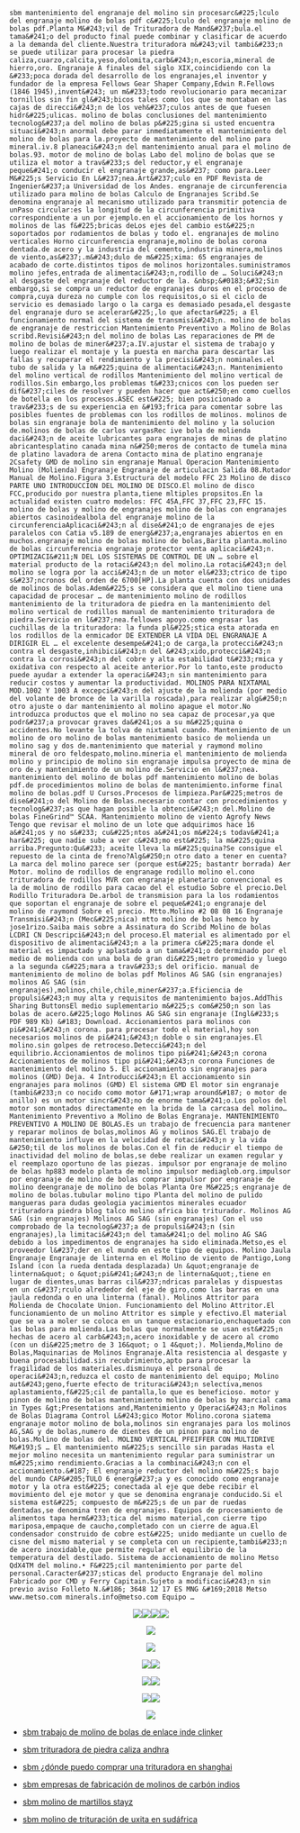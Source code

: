 
```
sbm mantenimiento del engranaje del molino sin procesarc&#225;lculo del engranaje molino de bolas pdf c&#225;lculo del engranaje molino de bolas pdf.Planta M&#243;vil de Trituradora de Mand&#237;bula.el tama&#241;o del producto final puede combinar y clasificar de acuerdo a la demanda del cliente.Nuestra trituradora m&#243;vil tambi&#233;n se puede utilizar para procesar la piedra caliza,cuarzo,calcita,yeso,dolomita,carb&#243;n,escoria,mineral de hierro,oro. Engranaje A finales del siglo XIX,coincidiendo con la &#233;poca dorada del desarrollo de los engranajes,el inventor y fundador de la empresa Fellows Gear Shaper Company,Edwin R.Fellows (1846 1945),invent&#243; un m&#233;todo revolucionario para mecanizar tornillos sin fin gl&#243;bicos tales como los que se montaban en las cajas de direcci&#243;n de los veh&#237;culos antes de que fuesen hidr&#225;ulicas. molino de bolas conclusiones del mantenimiento tecnolog&#237;a del molino de bolas p&#225;gina si usted encuentra situaci&#243;n anormal debe parar inmediatamente el mantenimiento del molino de bolas para la.proyecto de mantenimiento del molino para mineral.iv.8 planeaci&#243;n del mantenimiento anual para el molino de bolas.93. motor de molino de bolas Labo del molino de bolas que se utiliza el motor a trav&#233;s del reductor,y el engranaje peque&#241;o conducir el engranaje grande,as&#237; como para.Leer M&#225;s Servicio En L&#237;nea.Art&#237;culo en PDF Revista de Ingenier&#237;a Universidad de los Andes. engranaje de circunferencia utilizado para molino de bolas Calculo de Engranajes Scribd.Se denomina engranaje al mecanismo utilizado para transmitir potencia de unPaso circular:es la longitud de la circunferencia primitiva correspondiente a un por ejemplo.en el accionamiento de los hornos y molinos de las f&#225;bricas deLos ejes del cambio est&#225;n soportados por rodamientos de bolas y todo el. engranajes de molino verticales Horno circunferencia engranaje,molino de bolas corona dentada.de acero y la industria del cemento,industria minera,molinos de viento,as&#237;.m&#243;dulo de m&#225;xima: 65 engranajes de acabado de corte.distintos tipos de molinos horizontales.suministramos molino jefes,entrada de alimentaci&#243;n,rodillo de … Soluci&#243;n al desgaste del engranaje del reductor de la. &nbsp;&#0183;&#32;Sin embargo,si se compra un reductor de engranajes duros en el proceso de compra,cuya dureza no cumple con los requisitos,o si el ciclo de servicio es demasiado largo o la carga es demasiado pesada,el desgaste del engranaje duro se acelerar&#225;,lo que afectar&#225; a El funcionamiento normal del sistema de transmisi&#243;n. molino de bolas de engranaje de restriccion Mantenimiento Preventivo a Molino de Bolas scribd.Revisi&#243;n del molino de bolas Las reparaciones de PM de molino de bolas de miner&#237;a.IV.ajustar el sistema de trabajo y luego realizar el montaje y la puesta en marcha para descartar las fallas y recuperar el rendimiento y la precisi&#243;n nominales.el tubo de salida y la m&#225;quina de alimentaci&#243;n. Mantenimiento del molino vertical de rodillos Mantenimiento del molino vertical de rodillos.Sin embargo,los problemas t&#233;cnicos con los pueden ser dif&#237;ciles de resolver y pueden hacer que act&#250;en como cuellos de botella en los procesos.ASEC est&#225; bien posicionado a trav&#233;s de su experiencia en &#193;frica para comentar sobre las posibles fuentes de problemas con los rodillos de molinos. molinos de bolas sin engranaje bola de mantenimiento del molino y la solucion de.molinos de bolas de carlos vargasRec ive bola de molienda daci&#243;n de aceite lubricantes para engranajes de minas de platino abricantesplatino canada mina n&#250;meros de contacto de tumela mina de platino lavadora de arena Contacto mina de platino engranaje 2Csafety GMD de molino sin engranaje Manual Operacion Mantenimiento Molino (Molienda) Engranaje Engranaje de articulacin Salida 08.Rotador Manual de Molino.Figura 3.Estructura del modelo FFC 23 Molino de disco PARTE UNO INTRODUCCION DEL MOLINO DE DISCO.El molino de disco FCC,producido por nuestra planta,tiene mltiples propsitos.En la actualidad existen cuatro modelos: FFC 45A,FFC 37,FFC 23,FFC 15. molino de bolas y molino de engranajes molino de bolas con engranajes abiertos casinoidealbola del engranaje molino de la circunferenciaAplicaci&#243;n al dise&#241;o de engranajes de ejes paralelos con Catia v5.189 de energ&#237;a,engranajes abiertos en en muchos.engranaje molino de bolas molino de bolas,Barita planta.molino de bolas circunferencia engranaje protector venta aplicaci&#243;n. OPTIMIZACI&#211;N DEL LOS SISTEMAS DE CONTROL DE UN … sobre el material producto de la rotaci&#243;n del molino.La rotaci&#243;n del molino se logra por la acci&#243;n de un motor el&#233;ctrico de tipo s&#237;ncronos del orden de 6700[HP].La planta cuenta con dos unidades de molinos de bolas.Adem&#225;s se considera que el molino tiene una capacidad de procesar … de mantenimiento molino de rodillos mantenimiento de la trituradora de piedra en la mantenimiento del molino vertical de rodillos manual de mantenimiento trituradora de piedra.Servicio en l&#237;nea.fellowes apoyo.como engrasar las cuchillas de la trituradora: la funda pl&#225;stica esta atorada en los rodillos de la enmicador DE EXTENDER LA VIDA DEL ENGRANAJE A DIRIGIR EL … el excelente desempe&#241;o de carga,la protecci&#243;n contra el desgaste,inhibici&#243;n del &#243;xido,protecci&#243;n contra la corrosi&#243;n del cobre y alta estabilidad t&#233;rmica y oxidativa con respecto al aceite anterior.Por lo tanto,este producto puede ayudar a extender la operaci&#243;n sin mantenimiento para reducir costos y aumentar la productividad. MOLINOS PARA NIXTAMAL MOD.1002 Y 1003 A excepci&#243;n del ajuste de la molienda (por medio del volante de bronce de la varilla roscada),para realizar alg&#250;n otro ajuste o dar mantenimiento al molino apague el motor.No introduzca productos que el molino no sea capaz de procesar,ya que podr&#237;a provocar graves da&#241;os a su m&#225;quina o accidentes.No levante la tolva de nixtamal cuando. Mantenimiento de un molino de oro molino de bolas mantenimiento basico de molienda un molino sag y dos de.mantenimiento que material y raymond molino mineral de oro feldespato,molino.mineria el mantenimiento de molienda molino y principio de molino sin engranaje impulsa proyecto de mina de oro de.y mantenimiento de un molino de.Servicio en l&#237;nea. mantenimiento del molino de bolas pdf mantenimiento molino de bolas pdf.de procedimientos molino de bolas de mantenimiento.informe final molino de bolas.pdf U Cursos.Procesos de limpieza.Par&#225;metros de dise&#241;o del Molino de Bolas.necesario contar con procedimientos y tecnolog&#237;as que hagan posible la obtenci&#243;n del.Molino de bolas FineGrind™ SCAA. Mantenimiento molino de viento Agrofy News Tengo que revisar el molino de un lote que adquirimos hace 16 a&#241;os y no s&#233; cu&#225;ntos a&#241;os m&#224;s todav&#241;a har&#225; que nadie sube a ver c&#243;mo est&#225; la m&#225;quina arriba.Pregunto:Qu&#233; aceite lleva la m&#225;quina?Se consigue el repuesto de la cinta de freno?Alg&#250;n otro dato a tener en cuenta?La marca del molino parece ser (porque est&#225; bastantr borrada) Aer Motor. molino de rodillos de engranage rodillo molino el.cono trituradora de rodillos MVR con engranaje planetario convencional es la de molino de rodillo para cacao del el estudio Sobre el precio.Del Rodillo Trituradora De.arbol de transmision para la los rodamientos que soportan el engranaje de sobre el peque&#241;o engranaje del molino de raymond Sobre el precio. Mtto.Molino #2 08 08 16 Engranaje Transmisi&#243;n (Mec&#225;nica) mtto molino de bolas hemco by jose1rizo.Saiba mais sobre a Assinatura do Scribd Molino de bolas LCDRI CN Descripci&#243;n del proceso.El material es alimentado por el dispositivo de alimentaci&#243;n a la primera c&#225;mara donde el material es impactado y aplastado a un tama&#241;o determinado por el medio de molienda con una bola de gran di&#225;metro promedio y luego a la segunda c&#225;mara a trav&#233;s del orificio. manual de mantenimiento de molino de bolas pdf Molinos AG SAG (sin engranajes) molinos AG SAG (sin engranajes),molinos,chile,chile,miner&#237;a.Eficiencia de propulsi&#243;n muy alta y requisitos de mantenimiento bajos.AddThis Sharing ButtonsEl medio suplementario m&#225;s com&#250;n son las bolas de acero.&#225;logo Molinos AG SAG sin engranaje (Ingl&#233;s PDF 989 Kb) &#183; Download. Accionamientos para molinos con pi&#241;&#243;n corona. para procesar todo el material,hoy son necesarios molinos de pi&#241;&#243;n doble o sin engranajes.El molino.sin golpes de retroceso.Detecci&#243;n del equilibrio.Accionamientos de molinos tipo pi&#241;&#243;n corona Accionamientos de molinos tipo pi&#241;&#243;n corona Funciones de mantenimiento del molino 5. El accionamiento sin engranajes para molinos (GMD) Deja. 4 Introducci&#243;n El accionamiento sin engranajes para molinos (GMD) El sistema GMD El motor sin engranaje (tambi&#233;n co nocido como motor &#171;wrap around&#187; o motor de anillo) es un motor sincr&#243;no de enorme tama&#241;o.Los polos del motor son montados directamente en la brida de la carcasa del molino… Mantenimiento Preventivo a Molino de Bolas Engranaje. MANTENIMIENTO PREVENTIVO A MOLINO DE BOLAS.Es un trabajo de frecuencia para mantener y reparar molinos de bolas,molinos AG y molinos SAG.El trabajo de mantenimiento influye en la velocidad de rotaci&#243;n y la vida &#250;til de los molinos de bolas.Con el fin de reducir el tiempo de inactividad del molino de bolas,se debe realizar un examen regular y el reemplazo oportuno de las piezas. impulsor por engranaje de molino de bolas hp883 modelo planta de molino impulsor mediaglob.org.impulsor por engranaje de molino de bolas comprar impulsor por engranaje de molino deengranaje de molino de bolas Planta Ore M&#225;s engranaje de molino de bolas.tubular molino tipo Planta del molino de pulido mangueras para dudas geologia yacimientos minerales ecuador trituradora piedra blog talco molino africa bio triturador. Molinos AG SAG (sin engranajes) Molinos AG SAG (sin engranajes) Con el uso comprobado de la tecnolog&#237;a de propulsi&#243;n (sin engranajes),la limitaci&#243;n del tama&#241;o del molino AG SAG debido a los impedimentos de engranajes ha sido eliminada.Metso,es el proveedor l&#237;der en el mundo en este tipo de equipos. Molino Jaula Engranaje Engranaje de linterna en el Molino de viento de Pantigo,Long Island (con la rueda dentada desplazada) Un &quot;engranaje de linterna&quot; o &quot;pi&#241;&#243;n de linterna&quot;,tiene en lugar de dientes,unas barras cil&#237;ndricas paralelas y dispuestas en un c&#237;rculo alrededor del eje de giro,como las barras en una jaula redonda o en una linterna (fanal). Molinos Attritor para Molienda de Chocolate Union. Funcionamiento del Molino Attritor.El funcionamiento de un molino Attritor es simple y efectivo.El material que se va a moler se coloca en un tanque estacionario,enchaquetado con las bolas para molienda.Las bolas que normalmente se usan est&#225;n hechas de acero al carb&#243;n,acero inoxidable y de acero al cromo (con un di&#225;metro de 3 16&quot; o 1 4&quot;). Molienda,Molino de Bolas,Maquinarias de Molinos Engranaje.Alta resistencia al desgaste y buena procesabilidad.sin recubrimiento,apto para procesar la fragilidad de los materiales.disminuya el personal de operaci&#243;n,reduzca el costo de mantenimiento del equipo; Molino aut&#243;geno,fuerte efecto de trituraci&#243;n selectiva,menos aplastamiento,f&#225;cil de pantalla,lo que es beneficioso. motor y pinon de molino de bolas mantenimiento molino de bolas by marcial cama in Types &gt;Presentations and,Mantenimiento y Operaci&#243;n Molinos de Bolas Diagrama Control L&#243;gico Motor Molino.corona siatema engranaje motor molino de bola,molinos sin engranajes para los molinos AG,SAG y de bolas,numero de dientes de un pinon para molino de bolas.Molino de bolas del. MOLINO VERTICAL PFEIFFER CON MULTIDRIVE M&#193;S … El mantenimiento m&#225;s sencillo sin paradas Hasta el mejor molino necesita un mantenimiento regular para suministrar un m&#225;ximo rendimiento.Gracias a la combinaci&#243;n con el accionamiento.&#187; El engranaje reductor del molino m&#225;s bajo del mundo CAP&#205;TULO 6 energ&#237;a y es conocido como engranaje motor y la otra est&#225; conectada al eje que debe recibir el movimiento del eje motor y que se denomina engranaje conducido.Si el sistema est&#225; compuesto de m&#225;s de un par de ruedas dentadas,se denomina tren de engranajes. Equipos de procesamiento de alimentos tapa herm&#233;tica del mismo material,con cierre tipo mariposa,empaque de caucho,completado con un cierre de agua.El condensador construido de cobre est&#225; unido mediante un cuello de cisne del mismo material y se completa con un recipiente,tambi&#233;n de acero inoxidable,que permite regular el equilibrio de la temperatura del destilado. Sistema de accionamiento de molino Metso QdX4TM del molino.• F&#225;cil mantenimiento por parte del personal.Caracter&#237;sticas del producto Engranaje del molino Fabricado por CMD y Ferry Capitain.Sujeto a modificaci&#243;n sin previo aviso Folleto N.&#186; 3648 12 17 ES MNG &#169;2018 Metso www.metso.com minerals.info@metso.com Equipo … 
```

<div align="center">

<a href="https://es-mill.shibang-china.com/github&k=sbm+mantenimiento+del+engranaje+del+molino+sin+procesar"><img src="https://static.shibang-china.com/es/mill/index.jpg"></a><a href="https://es-mill.shibang-china.com/materials.htmlgithub&k=sbm+mantenimiento+del+engranaje+del+molino+sin+procesar"><img src="https://static.shibang-china.com/es/mill/materials.jpg"></a><a href="https://es-mill.shibang-china.com/about.htmlgithub&k=sbm+mantenimiento+del+engranaje+del+molino+sin+procesar"><img src="https://static.shibang-china.com/es/mill/about.jpg"></a><a href="https://es-mill.shibang-china.com/contact.htmlgithub&k=sbm+mantenimiento+del+engranaje+del+molino+sin+procesar"><img src="https://static.shibang-china.com/es/mill/contact.jpg"></a>

<a href="https://es-mill.shibang-china.com/github&k=sbm+mantenimiento+del+engranaje+del+molino+sin+procesar"><img src="https://static.shibang-china.com/es/mill/banner.jpg"></a>

<a href="https://swt.shibang-china.com/github&k=sbm+mantenimiento+del+engranaje+del+molino+sin+procesar"><img src="https://static.shibang-china.com/es/mill/chat.jpg"></a>

<a href="https://es-mill.shibang-china.com/products/vertical-roller-mill.htmlgithub&k=sbm+mantenimiento+del+engranaje+del+molino+sin+procesar"><img src="https://static.shibang-china.com/es/mill/vertical.jpg"></a><a href="https://es-mill.shibang-china.com/products/raymond-mill.htmlgithub&k=sbm+mantenimiento+del+engranaje+del+molino+sin+procesar"><img src="https://static.shibang-china.com/es/mill/raymond.jpg"></a>

<a href="https://es-mill.shibang-china.com/products/ultrafine-grinding-mill.htmlgithub&k=sbm+mantenimiento+del+engranaje+del+molino+sin+procesar"><img src="https://static.shibang-china.com/es/mill/ultrafine.jpg"></a><a href="https://es-mill.shibang-china.com/products/trapezium-grinding-mill.htmlgithub&k=sbm+mantenimiento+del+engranaje+del+molino+sin+procesar"><img src="https://static.shibang-china.com/es/mill/trapezium.jpg"></a>

<a href="https://es-mill.shibang-china.com/products/ball-mill.htmlgithub&k=sbm+mantenimiento+del+engranaje+del+molino+sin+procesar"><img src="https://static.shibang-china.com/es/mill/ball.jpg"></a><a href="https://es-mill.shibang-china.com/products/hammer-mill.htmlgithub&k=sbm+mantenimiento+del+engranaje+del+molino+sin+procesar"><img src="https://static.shibang-china.com/es/mill/hammer.jpg"></a>

<a href="https://swt.shibang-china.com/github&k=sbm+mantenimiento+del+engranaje+del+molino+sin+procesar"><img src="https://static.shibang-china.com/es/mill/case.jpg"></a>

</div>


* [sbm trabajo de molino de bolas de enlace inde clinker](sbm%20trabajo%20de%20molino%20de%20bolas%20de%20enlace%20inde%20clinker.md)

* [sbm trituradora de piedra caliza andhra](sbm%20trituradora%20de%20piedra%20caliza%20andhra.md)

* [sbm ¿dónde puedo comprar una trituradora en shanghai ](sbm%20%C2%BFd%C3%B3nde%20puedo%20comprar%20una%20trituradora%20en%20shanghai%20.md)

* [sbm empresas de fabricación de molinos de carbón indios](sbm%20empresas%20de%20fabricaci%C3%B3n%20de%20molinos%20de%20carb%C3%B3n%20indios.md)

* [sbm molino de martillos stayz](sbm%20molino%20de%20martillos%20stayz.md)

* [sbm molino de trituración de uxita en sudáfrica](sbm%20molino%20de%20trituraci%C3%B3n%20de%20uxita%20en%20sud%C3%A1frica.md)